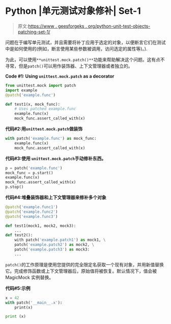 # Python |单元测试对象修补| Set-1

> 原文:[https://www . geesforgeks . org/python-unit-test-objects-patching-set-1/](https://www.geeksforgeeks.org/python-unit-test-objects-patching-set-1/)

问题在于编写单元测试，并且需要将补丁应用于选定的对象，以便断言它们在测试中是如何使用的(例如，断言使用某些参数被调用，访问选定的属性等)。).

为此，可以使用`**unittest.mock.patch()**`功能来帮助解决这个问题。这有点不寻常，但是`patch()`可以用作装饰器、上下文管理器或者独立的。

**Code #1: Using `unittest.mock.patch` as a decorator**

```py
from unittest.mock import patch
import example
@patch('example.func')

def test1(x, mock_func):
    # Uses patched example.func
    example.func(x) 
    mock_func.assert_called_with(x)
```

**代码#2:用`unittest.mock.patch`做装饰**

```py
with patch('example.func') as mock_func:
    example.func(x) 
    mock_func.assert_called_with(x)
```

**代码#3:使用 `unittest.mock.patch`手动修补东西。**

```py
p = patch('example.func')
mock_func = p.start()
example.func(x)
mock_func.assert_called_with(x)
p.stop()
```

**代码#4:堆叠装饰器和上下文管理器来修补多个对象**

```py
@patch('example.func1')
@patch('example.func2')
@patch('example.func3')

def test1(mock1, mock2, mock3):
    ...
def test2():
    with patch('example.patch1') as mock1, \
    patch('example.patch2') as mock2, \
    patch('example.patch3') as mock3:
    ...
```

`patch()`的工作原理是使用您提供的完全限定名获取一个现有对象，并用新值替换它。完成修饰函数或上下文管理器后，原始值将被恢复。默认情况下，值会被 MagicMock 实例替换。

**代码#5:示例**

```py
x = 42
with patch('__main__.x'):
    print(x)

print (x)
```